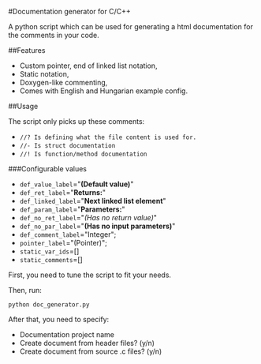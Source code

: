 #Documentation generator for C/C++

A python script which can be used for generating a html documentation for the comments in your code.

##Features

- Custom pointer, end of linked list notation,
- Static notation,
- Doxygen-like commenting,
- Comes with English and Hungarian example config.

##Usage

The script only picks up these comments:
- `//? Is defining what the file content is used for.`
- `//- Is struct documentation`
- `//! Is function/method documentation`

###Configurable values

- `def_value_label`="<b>(Default value)</b>"
- `def_ret_label`="<b>Returns:</b>"
- `def_linked_label`="<b>Next linked list element</b>"
- `def_param_label`="<b>Parameters:</b>"
- `def_no_ret_label`="<i>(Has no return value)</i>"
- `def_no_par_label`="<b>(Has no input parameters)</b>"
- `def_comment_label`="Integer";
- `pointer_label`="(Pointer)";
- `static_var_ids`=[]
- `static_comments`=[]

First, you need to tune the script to fit your needs.

Then, run:

`python doc_generator.py`

After that, you need to specify:

- Documentation project name
- Create document from header files? (y/n)
- Create document from source .c files? (y/n)